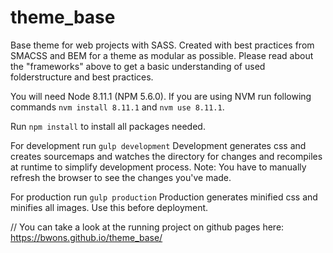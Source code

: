 # theme_base
Base theme for web projects with SASS. 
Created with best practices from SMACSS and BEM for a theme as modular as possible.
Please read about the "frameworks" above to get a basic understanding of used folderstructure and best practices.

You will need Node 8.11.1 (NPM 5.6.0).
If you are using NVM run following commands
`nvm install 8.11.1` and `nvm use 8.11.1`.

Run `npm install` to install all packages needed.

For development run `gulp development`
Development generates css and creates sourcemaps and watches the
directory for changes and recompiles at runtime to simplify development process.
Note: You have to manually refresh the browser to see the changes you've made.

For production run `gulp production`
Production generates minified css and minifies all images.
Use this before deployment.



//
You can take a look at the running project on github pages here: https://bwons.github.io/theme_base/
